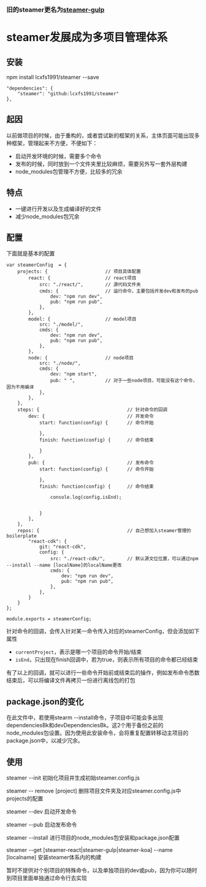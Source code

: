 ### 旧的steamer更名为[steamer-gulp](https://github.com/lcxfs1991/steamer-gulp)

# steamer发展成为多项目管理体系

## 安装
npm install lcxfs1991/steamer --save

```
"dependencies": {
    "steamer": "github:lcxfs1991/steamer"
},
```

## 起因
以前做项目的时候，由于重构的，或者尝试新的框架的关系，主体页面可能出现多种框架，管理起来不方便，不便如下：
* 启动开发环境的时候，需要多个命令
* 发布的时候，同时放到一个文件夹里比较麻烦，需要另外写一套外层构建
* node_modules包管理不方便，比较多的冗余

## 特点
* 一键进行开发以及生成编译好的文件
* 减少node_modules包冗余

## 配置

下面就是基本的配置
```
var steamerConfig  = {
	projects: {   					// 项目具体配置
		react: {  					// react项目
			src: "./react/",		// 源代码文件夹
			cmds: {					// 运行命令，主要包括开发dev和发布的pub
				dev: "npm run dev", 
				pub: "npm run pub",
			},
		},
		model: {					// model项目
			src: "./model/",
			cmds: {
				dev: "npm run dev",
				pub: "npm run pub",
			},
		},
		node: {						// node项目
			src: "./node/",
			cmds: {
				dev: "npm start",
				pub: " ",			// 对于一些node项目，可能没有这个命令，因为不用编译
			},
		},
	},
	steps: {								// 针对命令的回调
		dev: {								// 开发命令
			start: function(config) {		// 命令开始

			},
			finish: function(config) {		// 命令结束
				
			}
		},
		pub: {								// 发布命令
			start: function(config) {		// 命令开始
				
			},
			finish: function(config) {      // 命令结束
				
				console.log(config.isEnd);


			}
		},
	},
	repos: {							    // 自己想加入steamer管理的boilerplate
        "react-cdk": { 
            git: "react-cdk",
            config: {
                src: "./react-cdk/",		// 默认源文位位置，可以通过npm --install --name [localName]的localName更改
                cmds: {
                    dev: "npm run dev", 
                    pub: "npm run pub",
                },
            },
        }
    }
};

module.exports = steamerConfig;
```

针对命令的回调，会传入针对某一命令传入对应的steamerConfig，但会添加如下属性

* ```currentProject```，表示是哪一个项目的命令开始/结束
* ```isEnd```，只出现在finish回调中，若为true，则表示所有项目的命令都已经结束

有了以上的回调，就可以进行一些命令开始前或结束后的操作，例如发布命令悉数结束后，可以将编译文件再拷贝一份进行离线包的打包


## package.json的变化
在此文件中，若使用stearm --install命令，子项目中可能会多出现dependenciesBk和devDependenciesBk。这2个用于备份之前的node_modules包设置。因为使用此安装命令，会将重复配置转移动主项目的package.json中，以减少冗余。


## 使用

steamer --init 初始化项目并生成初始steamer.config.js

steamer -- remove [project] 删除项目文件夹及对应steamer.config.js中projects的配置

steamer --dev 启动开发命令

steamer --pub 启动发布命令

steamer --install 进行项目的node_modules包安装和package.json配置

steamer --get [steamer-react|steamer-gulp|steamer-koa] --name [localname] 安装steamer体系内的构建



暂时不提供对个别项目的特殊命令，以及单独项目的dev或pub，因为你可以随时到项目里面单独通过命令行去实现


